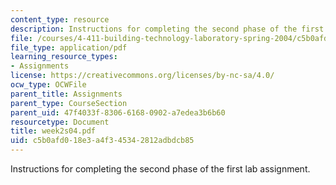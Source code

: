 ```yaml
---
content_type: resource
description: Instructions for completing the second phase of the first lab assignment.
file: /courses/4-411-building-technology-laboratory-spring-2004/c5b0afd018e3a4f345342812adbdcb85_week2s04.pdf
file_type: application/pdf
learning_resource_types:
- Assignments
license: https://creativecommons.org/licenses/by-nc-sa/4.0/
ocw_type: OCWFile
parent_title: Assignments
parent_type: CourseSection
parent_uid: 47f4033f-8306-6168-0902-a7edea3b6b60
resourcetype: Document
title: week2s04.pdf
uid: c5b0afd0-18e3-a4f3-4534-2812adbdcb85
---
```

Instructions for completing the second phase of the first lab assignment.